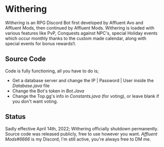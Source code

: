 # Withering
*Withering* is an RPG Discord Bot first developed by Affluent Avo and Affluent Mods, then continued by Affluent Mods. Withering is loaded with various features 
like PvP, Conquests against NPC's, special Holiday events which occur monthly thanks to the custom made calendar, along with special events for bonus rewards!\

## Source Code
Code is fully functioning, all you have to do is; 
* Get a database server and change the IP | Password | User inside the *Database.java* file
* Change the Bot's token in *Bot.Java*
* Change the Top.gg's info in *Constants.java* (for voting), or leave blank if you don't want voting.

## Status
Sadly effective April 14th, 2022; Withering officially shutdown permanently. Source code was released publicly, free to use however you want.
*Affluent Mods#6666* is my Discord, I'm still active, you're always free to DM me.
